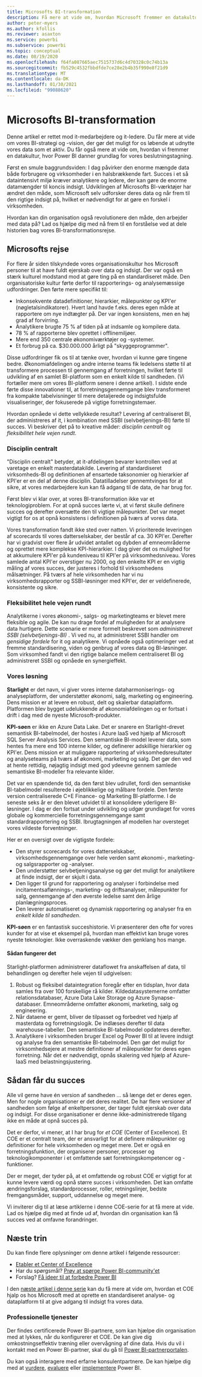 ```yaml
---
title: Microsofts BI-transformation
description: Få mere at vide om, hvordan Microsoft fremmer en datakultur til forretningsmæssige beslutninger. I artiklen beskrives deres strategi og vision for BI.
author: peter-myers
ms.author: kfollis
ms.reviewer: asaxton
ms.service: powerbi
ms.subservice: powerbi
ms.topic: conceptual
ms.date: 08/19/2020
ms.openlocfilehash: f64fa087665aec7515737d6c4d70328c0c74b13a
ms.sourcegitcommit: fb529c4532fbbdfde7ce28e2b4b35f990e8f21d9
ms.translationtype: MT
ms.contentlocale: da-DK
ms.lasthandoff: 01/30/2021
ms.locfileid: "99088620"
---
```

# <a name="microsofts-bi-transformation"></a>Microsofts BI-transformation

Denne artikel er rettet mod it-medarbejdere og it-ledere. Du får mere at vide om vores BI-strategi og -vision, der gør det muligt for os løbende at udnytte vores data som et aktiv. Du får også mere at vide om, hvordan vi fremmer en datakultur, hvor Power BI danner grundlag for vores beslutningstagning.

Først en smule baggrundsviden: I dag påvirker den enorme mængde data både forbrugere og virksomheder i en halsbrækkende fart. Succes i et så dataintensivt miljø kræver analytikere og ledere, der kan gøre de enorme datamængder til koncis indsigt. Udviklingen af Microsofts BI-værktøjer har ændret den måde, som Microsoft selv udforsker deres data og når frem til den rigtige indsigt på, hvilket er nødvendigt for at gøre en forskel i virksomheden.

Hvordan kan din organisation også revolutionere den måde, den arbejder med data på? Lad os hjælpe dig med nå frem til en forståelse ved at dele historien bag vores BI-transformationsrejse.

## <a name="microsoft-journey"></a>Microsofts rejse

For flere år siden tilskyndede vores organisationskultur hos Microsoft personer til at have fuldt ejerskab over data og indsigt. Der var også en stærk kulturel modstand mod at gøre ting på en standardiseret måde. Den organisatoriske kultur førte derfor til rapporterings- og analysemæssige udfordringer. Den førte mere specifikt til:

- Inkonsekvente datadefinitioner, hierarkier, målepunkter og KPI'er (nøgletalsindikatorer). Hvert land havde f.eks. deres egen måde at rapportere om nye indtægter på. Der var ingen konsistens, men en høj grad af forvirring.
- Analytikere brugte 75 % af tiden på at indsamle og kompilere data.
- 78 % af rapporterne blev oprettet i offlinemiljøer.
- Mere end 350 centrale økonomiværktøjer og -systemer.
- Et forbrug på ca. $30.000.000 årligt på "skyggeprogrammer".

Disse udfordringer fik os til at tænke over, hvordan vi kunne gøre tingene bedre. Økonomiafdelingen og andre interne teams fik ledelsens støtte til at transformere processen til gennemgang af forretningen, hvilket førte til udvikling af en samlet BI-platform som en enkelt kilde til sandheden. (Vi fortæller mere om vores BI-platform senere i denne artikel). I sidste ende førte disse innovationer til, at forretningsgennemgange blev transformeret fra kompakte tabelvisninger til mere detaljerede og indsigtsfulde visualiseringer, der fokuserede på vigtige forretningstemaer.

Hvordan opnåede vi dette vellykkede resultat? Levering af centraliseret BI, der administreres af it, i kombination med SSBI (selvbetjenings-BI) førte til succes. Vi beskriver det på to kreative måder: _disciplin centralt_ og _fleksibilitet hele vejen rundt_.

### <a name="discipline-at-the-core"></a>Disciplin centralt

"Disciplin centralt" betyder, at it-afdelingen bevarer kontrollen ved at varetage en enkelt masterdatakilde. Levering af standardiseret virksomheds-BI og definitionen af ensartede taksonomier og hierarkier af KPI'er er en del af denne disciplin. Datatilladelser gennemtvinges for at sikre, at vores medarbejdere kun kan få adgang til de data, de har brug for.

Først blev vi klar over, at vores BI-transformation ikke var et teknologiproblem. For at opnå succes lærte vi, at vi først skulle definere succes og derefter oversætte den til vigtige målepunkter. Det var meget vigtigt for os at opnå konsistens i definitionen på tværs af vores data.

Vores transformation fandt ikke sted over natten. Vi prioriterede leveringen af scorecards til vores datterselskaber, der består af ca. 30 KPI'er. Derefter har vi gradvist over flere år udvidet antallet og dybden af emneområderne og oprettet mere komplekse KPI-hierarkier. I dag giver det os mulighed for at akkumulere KPI'er på kundeniveau til KPI'er på virksomhedsniveau. Vores samlede antal KPI'er overstiger nu 2000, og den enkelte KPI er en vigtig måling af vores succes, der justeres i forhold til virksomhedens målsætninger. På tværs af hele virksomheden har vi nu virksomhedsrapporter og SSBI-løsninger med KPI'er, der er veldefinerede, konsistente og sikre.

### <a name="flexibility-at-the-edge"></a>Fleksibilitet hele vejen rundt

Analytikerne i vores økonomi-, salgs- og marketingteams er blevet mere fleksible og agile. De kan nu drage fordel af muligheden for at analysere data hurtigere. Dette scenarie er mere formelt beskrevet som _administreret SSBI (selvbetjenings-BI)_ . Vi ved nu, at administreret SSBI handler om _gensidige fordele_ for it og analytikere. Vi opnåede også optimeringer ved at fremme standardisering, viden og genbrug af vores data og BI-løsninger. Som virksomhed fandt vi den rigtige balance mellem centraliseret BI og administreret SSBI og opnåede en synergieffekt.

### <a name="our-solution"></a>Vores løsning

**Starlight** er det navn, vi giver vores interne dataharmoniserings- og analyseplatform, der understøtter økonomi, salg, marketing og engineering. Dens mission er at levere en robust, delt og skalerbar dataplatform. Platformen blev bygget udelukkende af økonomiafdelingen og er fortsat i drift i dag med de nyeste Microsoft-produkter.

**KPI-søen** er ikke en Azure Data Lake. Det er snarere en Starlight-drevet semantisk BI-tabelmodel, der hostes i Azure IaaS ved hjælp af Microsoft SQL Server Analysis Services. Den semantiske BI-model leverer data, som hentes fra mere end 100 interne kilder, og definerer adskillige hierarkier og KPI'er. Dens mission er at muliggøre rapportering af virksomhedsresultater og analyseteams på tværs af økonomi, marketing og salg. Det gør den ved at hente rettidig, nøjagtig indsigt med god ydeevne gennem samlede semantiske BI-modeller fra relevante kilder.

Det var en spændende tid, da den først blev udrullet, fordi den semantiske BI-tabelmodel resulterede i øjeblikkelige og målbare fordele. Den første version centraliserede C+E Finance- og Marketing BI-platforme. I de seneste seks år er den blevet udvidet til at konsolidere yderligere BI-løsninger. I dag er den fortsat under udvikling og udgør grundlaget for vores globale og kommercielle forretningsgennemgange samt standardrapportering og SSBI. Ibrugtagningen af modellen har oversteget vores vildeste forventninger.

Her er en oversigt over de vigtigste fordele:

- Den styrer scorecards for vores datterselskaber, virksomhedsgennemgange over hele verden samt økonomi-, marketing- og salgsrapporter og -analyser.
- Den understøtter selvbetjeningsanalyse og gør det muligt for analytikere at finde indsigt, der er skjult i data.
- Den ligger til grund for rapportering og analyser i forbindelse med incitamentsaflønnings-, marketing- og driftsanalyser, målepunkter for salg, gennemgange af den øverste ledelse samt den årlige planlægningsproces.
- Den leverer automatiseret og dynamisk rapportering og analyser fra en _enkelt kilde til sandheden_.

**KPI-søen** er en fantastisk succeshistorie. Vi præsenterer den ofte for vores kunder for at vise et eksempel på, hvordan man effektivt kan bruge vores nyeste teknologier. Ikke overraskende vækker den genklang hos mange.

#### <a name="how-it-works"></a>Sådan fungerer det

Starlight-platformen administrerer dataflowet fra anskaffelsen af data, til behandlingen og derefter hele vejen til udgivelsen:

1. Robust og fleksibel dataintegration foregår efter en tidsplan, hvor data samles fra over 100 forskellige rå kilder. Kildedatasystemerne omfatter relationsdatabaser, Azure Data Lake Storage og Azure Synapse-databaser. Emneområderne omfatter økonomi, marketing, salg og engineering.
2. Når dataene er gemt, bliver de tilpasset og forbedret ved hjælp af masterdata og forretningslogik. De indlæses derefter til data warehouse-tabeller. Den semantiske BI-tabelmodel opdateres derefter.
3. Analytikere i virksomheden bruger Excel og Power BI til at levere indsigt og analyse fra den semantiske BI-tabelmodel. Den gør det muligt for virksomhedsejere at mestre definitioner af målepunkter for deres egen forretning. Når det er nødvendigt, opnås skalering ved hjælp af Azure-IaaS med belastningsjustering.

## <a name="deliver-success"></a>Sådan får du succes

Alle vil gerne have én version af sandheden ... så længe det er deres egen. Men for nogle organisationer er det deres realitet. De har flere versioner af sandheden som følge af enkeltpersoner, der tager fuldt ejerskab over data og indsigt. For disse organisationer er denne ikke-administrerede tilgang ikke en måde at opnå succes på.

Det er derfor, vi mener, at I har brug for _et COE_ (Center of Excellence). Et COE er et centralt team, der er ansvarligt for at definere målepunkter og definitioner for hele virksomheden og meget mere. Det er også en forretningsfunktion, der organiserer personer, processer og teknologikomponenter i et omfattende sæt forretningskompetencer og -funktioner.

Der er meget, der tyder på, at et omfattende og robust COE er vigtigt for at kunne levere værdi og opnå større succes i virksomheden. Det kan omfatte ændringsforslag, standardprocesser, roller, retningslinjer, bedste fremgangsmåder, support, uddannelse og meget mere.

Vi inviterer dig til at læse artiklerne i denne COE-serie for at få mere at vide. Lad os hjælpe dig med at finde ud af, hvordan din organisation kan få succes ved at omfavne forandringer.

## <a name="next-steps"></a>Næste trin

Du kan finde flere oplysninger om denne artikel i følgende ressourcer:

- [Etabler et Center of Excellence](center-of-excellence-establish.md)
- Har du spørgsmål? [Prøv at spørge Power BI-community'et](https://community.powerbi.com/)
- Forslag? [Få ideer til at forbedre Power BI](https://ideas.powerbi.com/)

I den [næste artikel i denne serie](center-of-excellence-establish.md) kan du få mere at vide om, hvordan et COE hjalp os hos Microsoft med at oprette en standardiseret analyse- og dataplatform til at give adgang til indsigt fra vores data.

### <a name="professional-services"></a>Professionelle tjenester

Der findes certificerede Power BI-partnere, som kan hjælpe din organisation med at lykkes, når du konfigurerer et COE. De kan give dig omkostningseffektiv træning eller overvågning af dine data. Hvis du vil i kontakt med en Power BI-partner, skal du gå til [Power BI-partnerportalen](https://powerbi.microsoft.com/partners/).

Du kan også interagere med erfarne konsulentpartnere. De kan hjælpe dig med at [vurdere](https://appsource.microsoft.com/marketplace/consulting-services?product=power-bi&serviceType=assessment&country=ALL&region=ALL), [evaluere](https://appsource.microsoft.com/marketplace/consulting-services?product=power-bi&serviceType=proof-of-concept&country=ALL&region=ALL) eller [implementere](https://appsource.microsoft.com/marketplace/consulting-services?product=power-bi&serviceType=implementation&country=ALL&region=ALL&page=1) Power BI.
